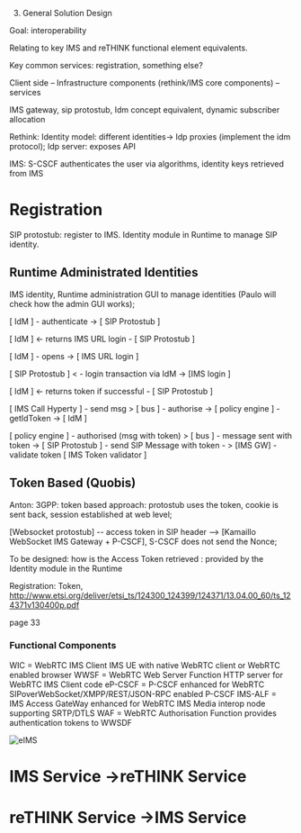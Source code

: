 3. General Solution Design

Goal: interoperability

Relating to key IMS and reTHINK functional element equivalents.

Key common services: registration, something else?

Client side – Infrastructure components (rethink/IMS core components) – services

IMS gateway, sip protostub, Idm concept equivalent, dynamic subscriber allocation

Rethink: Identity model: different identities-> Idp proxies (implement the idm protocol); Idp server: exposes API

IMS: S-CSCF authenticates the user via algorithms, identity keys retrieved from IMS

# Registration
SIP protostub: register to IMS. Identity module in Runtime to manage SIP identity.

## Runtime Administrated Identities

IMS identity, Runtime administration GUI to manage identities (Paulo will check how the admin GUI works); 

[ IdM ] - authenticate -> [ SIP Protostub ]

[ IdM ] <- returns IMS URL login - [ SIP Protostub ]

[ IdM ] - opens -> [ IMS URL login ]

[ SIP Protostub ] < - login transaction via IdM -> [IMS login  ]

[ IdM ] <- returns token if successful - [ SIP Protostub ]

[ IMS Call Hyperty ] - send msg > [ bus ] - authorise -> [ policy engine ] - getIdToken -> [ IdM  ] 

[ policy engine ] - authorised (msg with token) > [ bus ] - message sent with token -> [ SIP Protostub ] -  send SIP Message with token - > [IMS GW] - validate token [ IMS Token validator ] 



## Token Based (Quobis)
Anton: 3GPP: token based approach: protostub uses the token, cookie is sent back, session established at web level; 

[Websocket protostub] -- access token in SIP header --> [Kamaillo WebSocket IMS Gateway + P-CSCF], S-CSCF does not send the Nonce; 

To be designed: how is the Access Token retrieved : provided by the Identity module in the Runtime

Registration: 
Token, 
http://www.etsi.org/deliver/etsi_ts/124300_124399/124371/13.04.00_60/ts_124371v130400p.pdf

page 33

### Functional Components

WIC = WebRTC IMS Client
IMS UE with native WebRTC client or WebRTC enabled browser
WWSF = WebRTC Web Server Function
HTTP server for WebRTC IMS Client code
eP-CSCF = P-CSCF enhanced for WebRTC 
SIPoverWebSocket/XMPP/REST/JSON-RPC enabled P-CSCF
IMS-ALF = IMS Access GateWay enhanced for WebRTC
IMS Media interop node supporting SRTP/DTLS
WAF = WebRTC Authorisation Function
provides authentication tokens to WWSDF


![eIMS](https://github.com/reTHINK-project/testbeds/blob/master/docs/D6.2/eIMS.png)

# IMS Service ->reTHINK Service
# reTHINK Service ->IMS Service
